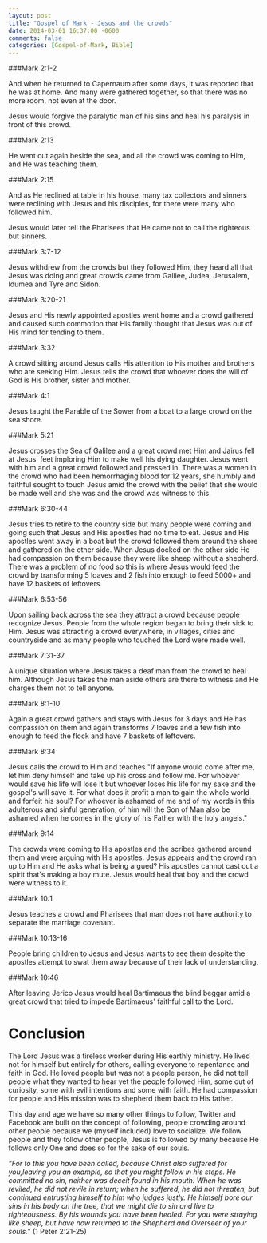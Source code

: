 ```yaml
---
layout: post
title: "Gospel of Mark - Jesus and the crowds"
date: 2014-03-01 16:37:00 -0600
comments: false
categories: [Gospel-of-Mark, Bible]
---
```


###Mark 2:1-2

And when he returned to Capernaum after some days, it was reported that he was at home.  And many were gathered together, so that there was no more room, not even at the door.

Jesus would forgive the paralytic man of his sins and heal his paralysis in front of this crowd.

###Mark 2:13

He went out again beside the sea, and all the crowd was coming to Him, and He was teaching them.

###Mark 2:15

And as He reclined at table in his house, many tax collectors and sinners were reclining with Jesus and his disciples, for there were many who followed him.

Jesus would later tell the Pharisees that He came not to call the righteous but sinners.

###Mark 3:7-12

Jesus withdrew from the crowds but they followed Him, they heard all that Jesus was doing and great crowds came from Galilee, Judea, Jerusalem, Idumea and Tyre and Sidon.

###Mark 3:20-21

Jesus and His newly appointed apostles went home and a crowd gathered and caused such commotion that His family thought that Jesus was out of His mind for tending to them.

###Mark 3:32

A crowd sitting around Jesus calls His attention to His mother and brothers who are seeking Him.  Jesus tells the crowd that whoever does the will of God is His brother, sister and mother.

###Mark 4:1

Jesus taught the Parable of the Sower from a boat to a large crowd on the sea shore.

###Mark 5:21

Jesus crosses the Sea of Galilee and a great crowd met Him and Jairus fell at Jesus' feet imploring Him to make well his dying daughter.  Jesus went with him and a great crowd followed and pressed in.  There was a women in the crowd who had been hemorrhaging blood for 12 years, she humbly and faithful sought to touch Jesus amid the crowd with the belief that she would be made well and she was and the crowd was witness to this.

###Mark 6:30-44

Jesus tries to retire to the country side but many people were coming and going such that Jesus and His apostles had no time to eat.  Jesus and His apostles went away in a boat but the crowd followed them around the shore and gathered on the other side.  When Jesus docked on the other side He had compassion on them because they were like sheep without a shepherd.  There was a problem of no food so this is where Jesus would feed the crowd by transforming 5 loaves and 2 fish into enough to feed 5000+ and have 12 baskets of leftovers.

###Mark 6:53-56

Upon sailing back across the sea they attract a crowd because people recognize Jesus.  People from the whole region began to bring their sick to Him.  Jesus was attracting a crowd everywhere, in villages, cities and countryside and as many people who touched the Lord were made well.

###Mark 7:31-37

A unique situation where Jesus takes a deaf man from the crowd to heal him.  Although Jesus takes the man aside others are there to witness and He charges them not to tell anyone.

###Mark 8:1-10

Again a great crowd gathers and stays with Jesus for 3 days and He has compassion on them and again transforms 7 loaves and a few fish into enough to feed the flock and have 7 baskets of leftovers.

###Mark 8:34

Jesus calls the crowd to Him and teaches "If anyone would come after me, let him deny himself and take up his cross and follow me.  For whoever would save his life will lose it but whoever loses his life for my sake and the gospel's will save it.  For what does it profit a man to gain the whole world and forfeit his soul?  For whoever is ashamed of me and of my words in this adulterous and sinful generation, of him will the Son of Man also be ashamed when he comes in the glory of his Father with the holy angels."

###Mark 9:14

The crowds were coming to His apostles and the scribes gathered around them and were arguing with His apostles.  Jesus appears and the crowd ran up to Him and He asks what is being argued?  His apostles cannot cast out a spirit that's making a boy mute.  Jesus would heal that boy and the crowd were witness to it.

###Mark 10:1

Jesus teaches a crowd and Pharisees that man does not have authority to separate the marriage covenant.

###Mark 10:13-16

People bring children to Jesus and Jesus wants to see them despite the apostles attempt to swat them away because of their lack of understanding.

###Mark 10:46

After leaving Jerico Jesus would heal Bartimaeus the blind beggar amid a great crowd that tried to impede Bartimaeus' faithful call to the Lord.

Conclusion
==========
The Lord Jesus was a tireless worker during His earthly ministry.  He lived not for himself but entirely for others, calling everyone to repentance and faith in God.  He loved people but was not a people person, he did not tell people what they wanted to hear yet the people followed Him, some out of curiosity, some with evil intentions and some with faith.  He had compassion for people and His mission was to shepherd them back to His father.

This day and age we have so many other things to follow, Twitter and Facebook are built on the concept of following, people crowding around other people because we (myself included) love to socialize.  We follow people and they follow other people, Jesus is followed by many because He follows only One and does so for the sake of our souls.

*“For to this you have been called, because Christ also suffered for you,leaving you an example, so that you might follow in his steps. He committed no sin, neither was deceit found in his mouth. When he was reviled, he did not revile in return; when he suffered, he did not threaten, but continued entrusting himself to him who judges justly. He himself bore our sins in his body on the tree, that we might die to sin and live to righteousness. By his wounds you have been healed. For you were straying like sheep, but have now returned to the Shepherd and Overseer of your souls.”* (1 Peter 2:21-25)


